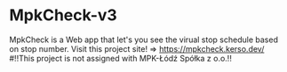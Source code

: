 # MpkCheck-v3
MpkCheck is a Web app that let's you see the virual stop schedule based on stop number.
Visit this project site! => https://mpkcheck.kerso.dev/
#!!This project is not assigned with MPK-Łódź Spółka z o.o.!!
